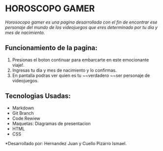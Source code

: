 # HOROSCOPO GAMER
 
*Horosocopo gamer es una pagina desarrollada con el fin de encontrar ese personaje del mundo de los videojuegos
que eres determinado por tu dia y mes de nacimiento.*

## Funcionamiento de la pagina:

1. Presionas el boton continuar para embarcarte en este emocionante viaje!.
2. Ingresas tu dia y mes de nacimiento y lo confirmas.
3. En pantalla podras ver quien es tu ~~verdadero ~~ser personaje de videojuegos.

## Tecnologias Usadas: ##

- Markdown
- Git Branch
- Code Rewiew
- Maquetas: Diagramas de presentacion
- HTML
- CSS



 *Desarrollado por: Hernandez Juan y Cuello Pizarro Ismael.
